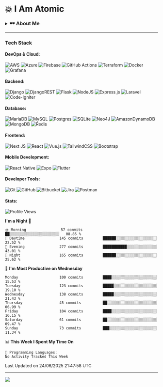 # 💥 I Am Atomic
<details>
  <summary><strong style="font-size: 1.17em;">🕶️ About Me</strong></summary>
  <br/>
  I am Reymund Virtus, a full-stack engineer operating quietly and crafting systems from the shadows.
  
  I wield **TypeScript**, **Python**, and **PHP** as my core arsenal, building everything from sleek web interfaces to robust mobile solutions.  
  I specialize in **serverless technologies**, seamlessly integrating AWS and Azure to deliver scalable, event-driven architectures.
  
  My realm spans the full stack, from intuitive UI interactions to data pipelines and infrastructure as code.  
  From RESTful APIs to real-time systems, I deploy with precision and purpose.
  
  In the silence, I thrive.  
  While others chase trends, I study **emerging technologies**, master them, and bend them to my will.
  
  > *Where others see complexity, I see patterns.*
  
  A mere shadow, blending into the silence, while crafting world-altering code in the dark.
  
  > *I don’t need recognition.* 
  > *I don’t need applause.*  
  > *Because in the world of systems and services...*  
  > *I am the one who holds the architecture together.*  
  > *I am Atomic.* 💥


</details>

---

### Tech Stack
#### DevOps & Cloud:
![AWS](https://img.shields.io/badge/AWS-%23FF9900.svg?style=flat&logo=amazon-aws&logoColor=white) 
![Azure](https://img.shields.io/badge/azure-%230072C6.svg?style=flat&logo=microsoftazure&logoColor=white) 
![Firebase](https://img.shields.io/badge/firebase-%23039BE5.svg?style=flat&logo=firebase) 
![GitHub Actions](https://img.shields.io/badge/github%20actions-%232671E5.svg?style=flat&logo=githubactions&logoColor=white) 
![Terraform](https://img.shields.io/badge/terraform-%235835CC.svg?style=flat&logo=terraform&logoColor=white) 
![Docker](https://img.shields.io/badge/docker-%230db7ed.svg?style=flat&logo=docker&logoColor=white) ![Grafana](https://img.shields.io/badge/grafana-%23F46800.svg?style=flat&logo=grafana&logoColor=white) 
#### Backend:
![Django](https://img.shields.io/badge/django-%23092E20.svg?style=flat&logo=django&logoColor=white) 
![DjangoREST](https://img.shields.io/badge/DJANGO-REST-ff1709?style=flat&logo=django&logoColor=white&color=ff1709&labelColor=gray) 
![Flask](https://img.shields.io/badge/flask-%23000.svg?style=flat&logo=flask&logoColor=white) 
![NodeJS](https://img.shields.io/badge/node.js-6DA55F?style=flat&logo=node.js&logoColor=white) 
![Express.js](https://img.shields.io/badge/express.js-%23404d59.svg?style=flat&logo=express&logoColor=%2361DAFB) 
![Laravel](https://img.shields.io/badge/laravel-%23FF2D20.svg?style=flat&logo=laravel&logoColor=white) 
![Code-Igniter](https://img.shields.io/badge/CodeIgniter-%23EF4223.svg?style=flat&logo=codeIgniter&logoColor=white) 
#### Database:
![MariaDB](https://img.shields.io/badge/MariaDB-003545?style=flat&logo=mariadb&logoColor=white) 
![MySQL](https://img.shields.io/badge/mysql-%2300f.svg?style=flat&logo=mysql&logoColor=white) 
![Postgres](https://img.shields.io/badge/postgres-%23316192.svg?style=flat&logo=postgresql&logoColor=white) 
![SQLite](https://img.shields.io/badge/sqlite-%2307405e.svg?style=flat&logo=sqlite&logoColor=white) 
![Neo4J](https://img.shields.io/badge/Neo4j-008CC1?style=flat&logo=neo4j&logoColor=white)
![AmazonDynamoDB](https://img.shields.io/badge/Amazon%20DynamoDB-4053D6?style=flat&logo=Amazon%20DynamoDB&logoColor=white) 
![MongoDB](https://img.shields.io/badge/MongoDB-%234ea94b.svg?style=flat&logo=mongodb&logoColor=white)
![Redis](https://img.shields.io/badge/redis-%23DD0031.svg?style=flat&logo=redis&logoColor=white) 
#### Frontend:
![Next JS](https://img.shields.io/badge/Next-black?style=flat&logo=next.js&logoColor=white)
![React](https://img.shields.io/badge/react-%2320232a.svg?style=flat&logo=react&logoColor=%2361DAFB) 
![Vue.js](https://img.shields.io/badge/vue.js-%2335495e.svg?style=flat&logo=vuedotjs&logoColor=%234FC08D) 
![TailwindCSS](https://img.shields.io/badge/tailwindcss-%2338B2AC.svg?style=flat&logo=tailwind-css&logoColor=white) 
![Bootstrap](https://img.shields.io/badge/bootstrap-%238511FA.svg?style=flat&logo=bootstrap&logoColor=white) 
#### Mobile Development:
![React Native](https://img.shields.io/badge/react_native-%2320232a.svg?style=flat&logo=react&logoColor=%2361DAFB)
![Expo](https://img.shields.io/badge/expo-1C1E24?style=flat&logo=expo&logoColor=#D04A37) 
![Flutter](https://img.shields.io/badge/Flutter-%2302569B.svg?style=flat&logo=Flutter&logoColor=white) 
#### Developer Tools:
![Git](https://img.shields.io/badge/git-%23F05033.svg?style=flat&logo=git&logoColor=white) ![GitHub](https://img.shields.io/badge/github-%23121011.svg?style=flat&logo=github&logoColor=white) 
![Bitbucket](https://img.shields.io/badge/bitbucket-%230047B3.svg?style=flat&logo=bitbucket&logoColor=white) 
![Jira](https://img.shields.io/badge/jira-%230A0FFF.svg?style=flat&logo=jira&logoColor=white) 
![Postman](https://img.shields.io/badge/Postman-FF6C37?style=flat&logo=postman&logoColor=white)
#### Stats:
<!--START_SECTION:waka-->
![Profile Views](http://img.shields.io/badge/Profile%20Views-2-blue)

**I'm a Night 🦉** 

```text
🌞 Morning                57 commits          ██░░░░░░░░░░░░░░░░░░░░░░░   08.85 % 
🌆 Daytime                145 commits         ██████░░░░░░░░░░░░░░░░░░░   22.52 % 
🌃 Evening                277 commits         ███████████░░░░░░░░░░░░░░   43.01 % 
🌙 Night                  165 commits         ██████░░░░░░░░░░░░░░░░░░░   25.62 % 
```
📅 **I'm Most Productive on Wednesday** 

```text
Monday                   100 commits         ████░░░░░░░░░░░░░░░░░░░░░   15.53 % 
Tuesday                  123 commits         █████░░░░░░░░░░░░░░░░░░░░   19.10 % 
Wednesday                138 commits         █████░░░░░░░░░░░░░░░░░░░░   21.43 % 
Thursday                 45 commits          ██░░░░░░░░░░░░░░░░░░░░░░░   06.99 % 
Friday                   104 commits         ████░░░░░░░░░░░░░░░░░░░░░   16.15 % 
Saturday                 61 commits          ██░░░░░░░░░░░░░░░░░░░░░░░   09.47 % 
Sunday                   73 commits          ███░░░░░░░░░░░░░░░░░░░░░░   11.34 % 
```


📊 **This Week I Spent My Time On** 

```text
💬 Programming Languages: 
No Activity Tracked This Week
```


 Last Updated on 24/06/2025 21:47:58 UTC
<!--END_SECTION:waka-->

---
[![](https://visitcount.itsvg.in/api?id=reymundvirtus&icon=0&color=0)](https://visitcount.itsvg.in)
